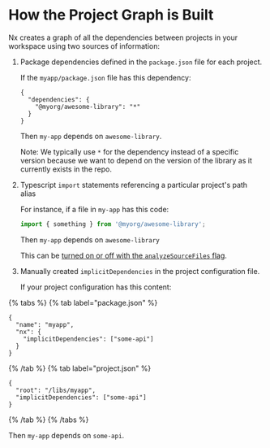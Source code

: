 # How the Project Graph is Built

Nx creates a graph of all the dependencies between projects in your workspace using two sources of information:

1. Package dependencies defined in the `package.json` file for each project.

   If the `myapp/package.json` file has this dependency:

   ```jsonc {% fileName="myapp/package.json"%}
   {
     "dependencies": {
       "@myorg/awesome-library": "*"
     }
   }
   ```

   Then `my-app` depends on `awesome-library`.

   Note: We typically use `*` for the dependency instead of a specific version because we want to depend on the version of the library as it currently exists in the repo.

2. Typescript `import` statements referencing a particular project's path alias

   For instance, if a file in `my-app` has this code:

   ```typescript
   import { something } from '@myorg/awesome-library';
   ```

   Then `my-app` depends on `awesome-library`

   This can be [turned on or off with the `analyzeSourceFiles` flag](../../recipes/tips-n-tricks/analyze-source-files).

3. Manually created `implicitDependencies` in the project configuration file.

   If your project configuration has this content:

{% tabs %}
{% tab label="package.json" %}

```jsonc {% fileName="package.json"%}
{
  "name": "myapp",
  "nx": {
    "implicitDependencies": ["some-api"]
  }
}
```

{% /tab %}
{% tab label="project.json" %}

```jsonc {% fileName="project.json"%}
{
  "root": "/libs/myapp",
  "implicitDependencies": ["some-api"]
}
```

{% /tab %}
{% /tabs %}

Then `my-app` depends on `some-api`.
